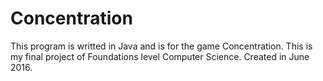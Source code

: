 # Concentration
This program is writted in Java and is for the game Concentration.
This is my final project of Foundations level Computer Science.
Created in June 2016.
